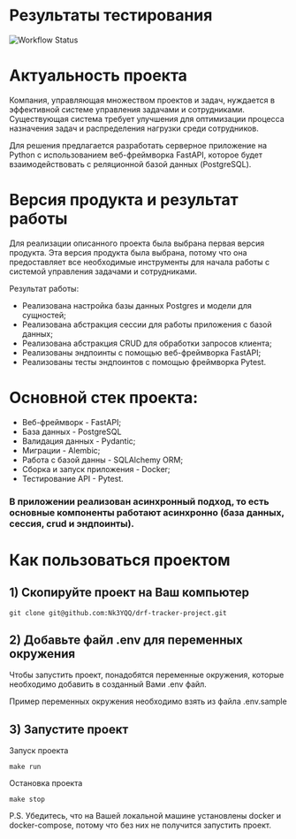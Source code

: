 # Результаты тестирования
![Workflow Status](https://github.com/Nk3YQQ/fastapi-tracker-project/actions/workflows/main.yml/badge.svg)


# Актуальность проекта

Компания, управляющая множеством проектов и задач, нуждается в эффективной системе управления задачами и сотрудниками. Существующая система требует улучшения для оптимизации процесса назначения задач и распределения нагрузки среди сотрудников. 

Для решения предлагается разработать серверное приложение на Python с использованием веб-фреймворка FastAPI, которое будет взаимодействовать с реляционной базой данных (PostgreSQL).


# Версия продукта и результат работы

Для реализации описанного проекта была выбрана первая версия продукта. Эта версия продукта была выбрана, потому что она предоставляет все необходимые инструменты для начала работы с системой управления задачами и сотрудниками.

Результат работы:
- Реализована настройка базы данных Postgres и модели для сущностей;
- Реализована абстракция сессии для работы приложения с базой данных;
- Реализована абстракция CRUD для обработки запросов клиента;
- Реализованы эндпоинты с помощью веб-фреймворка FastAPI;
- Реализованы тесты эндпоинтов с помощью фреймворка Pytest.


# Основной стек проекта:

- Веб-фреймворк - FastAPI;
- База данных - PostgreSQL
- Валидация данных - Pydantic;
- Миграции - Alembic;
- Работа с базой данны - SQLAlchemy ORM;
- Сборка и запуск приложения - Docker;
- Тестирование API - Pytest. 

### В приложении реализован асинхронный подход, то есть основные компоненты работают асинхронно (база данных, сессия, crud и эндпоинты).

# Как пользоваться проектом

## 1) Скопируйте проект на Ваш компьютер
```
git clone git@github.com:Nk3YQQ/drf-tracker-project.git
```

## 2) Добавьте файл .env для переменных окружения
Чтобы запустить проект, понадобятся переменные окружения, которые необходимо добавить в созданный Вами .env файл.

Пример переменных окружения необходимо взять из файла .env.sample

## 3) Запустите проект
Запуск проекта
```
make run
```

Остановка проекта
```
make stop
```

P.S. Убедитесь, что на Вашей локальной машине установлены docker и docker-compose, потому что без них не получится запустить проект.
